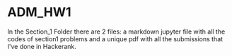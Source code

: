 # ADM_HW1
In the Section_1 Folder there are 2 files: a markdown jupyter file with all the codes of section1 problems and a unique pdf with all the submissions that I've done in Hackerank.
